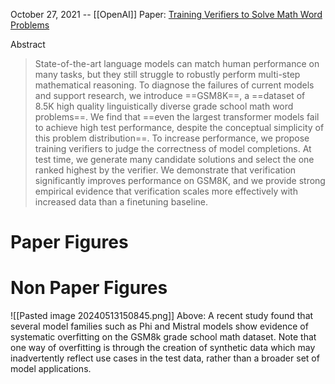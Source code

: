 October 27, 2021 -- [[OpenAI]]
Paper: [Training Verifiers to Solve Math Word Problems](https://arxiv.org/abs/2110.14168)

Abstract
> State-of-the-art language models can match human performance on many tasks, but they still struggle to robustly perform multi-step mathematical reasoning. To diagnose the failures of current models and support research, we introduce ==GSM8K==, a ==dataset of 8.5K high quality linguistically diverse grade school math word problems==. We find that ==even the largest transformer models fail to achieve high test performance, despite the conceptual simplicity of this problem distribution==. To increase performance, we propose training verifiers to judge the correctness of model completions. At test time, we generate many candidate solutions and select the one ranked highest by the verifier. We demonstrate that verification significantly improves performance on GSM8K, and we provide strong empirical evidence that verification scales more effectively with increased data than a finetuning baseline.




# Paper Figures

# Non Paper Figures

![[Pasted image 20240513150845.png]]
Above: A recent study found that several model families such as Phi and Mistral models show evidence of systematic overfitting on the GSM8k grade school math dataset. Note that one way of overfitting is through the creation of synthetic data which may inadvertently reflect use cases in the test data, rather than a broader set of model applications.